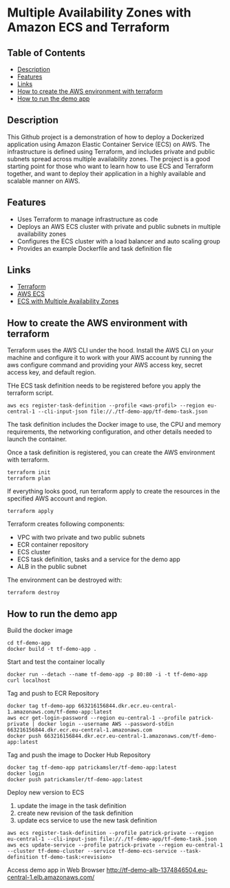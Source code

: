 # Multiple Availability Zones with Amazon ECS and Terraform

## Table of Contents

- [Description](#Description)
- [Features](#features)
- [Links](#links)
- [How to create the AWS environment with terraform](#how-to-create-the-aws-environment-with-terraform)
- [How to run the demo app](#how-to-run-the-demo-app)

##  Description

This Github project is a demonstration of how to deploy a Dockerized application using Amazon Elastic Container Service (ECS) on AWS. The infrastructure is defined using Terraform, and includes private and public subnets spread across multiple availability zones. The project is a good starting point for those who want to learn how to use ECS and Terraform together, and want to deploy their application in a highly available and scalable manner on AWS.

## Features

- Uses Terraform to manage infrastructure as code
- Deploys an AWS ECS cluster with private and public subnets in multiple availability zones
- Configures the ECS cluster with a load balancer and auto scaling group
- Provides an example Dockerfile and task definition file

## Links

- [Terraform](https://registry.terraform.io/providers/hashicorp/aws/latest/docs)
- [AWS ECS](https://aws.amazon.com/ecs/)
- [ECS with Multiple Availability Zones](https://docs.aws.amazon.com/AmazonECS/latest/developerguide/create-service-discovery.html)


## How to create the AWS environment with terraform

Terraform uses the AWS CLI under the hood. Install the AWS CLI on your machine and configure it to work with your AWS account by running the aws configure command and providing your AWS access key, secret access key, and default region.

THe ECS task definition needs to be registered before you apply the terraform script.
```shell
aws ecs register-task-definition --profile <aws-profil> --region eu-central-1 --cli-input-json file://./tf-demo-app/tf-demo-task.json
```

The task definition includes the Docker image to use, the CPU and memory requirements, the networking configuration, and other details needed to launch the container. 

Once a task definition is registered, you can create the AWS environment with terraform.
```shell
terraform init
terraform plan
```

If everything looks good, run terraform apply to create the resources in the specified AWS account and region.
```shell
terraform apply
```

Terraform creates following components:
* VPC with two private and two public subnets
* ECR container repository
* ECS cluster
* ECS task definition, tasks and a service for the demo app
* ALB in the public subnet

The environment can be destroyed with:
```shell
terraform destroy
```

## How to run the demo app

Build the docker image
```shell
cd tf-demo-app
docker build -t tf-demo-app .
```

Start and test the container locally
```shell
docker run --detach --name tf-demo-app -p 80:80 -i -t tf-demo-app
curl localhost
```

Tag and push to ECR Repository
```shell
docker tag tf-demo-app 663216156844.dkr.ecr.eu-central-1.amazonaws.com/tf-demo-app:latest
aws ecr get-login-password --region eu-central-1 --profile patrick-private | docker login --username AWS --password-stdin 663216156844.dkr.ecr.eu-central-1.amazonaws.com
docker push 663216156844.dkr.ecr.eu-central-1.amazonaws.com/tf-demo-app:latest
```

Tag and push the image to Docker Hub Repository
```shell
docker tag tf-demo-app patrickamsler/tf-demo-app:latest
docker login
docker push patrickamsler/tf-demo-app:latest
```

Deploy new version to ECS
1. update the image in the task definition
2. create new revision of the task definition
3. update ecs service to use the new task definition
```shell
aws ecs register-task-definition --profile patrick-private --region eu-central-1 --cli-input-json file://./tf-demo-app/tf-demo-task.json
aws ecs update-service --profile patrick-private --region eu-central-1 --cluster tf-demo-cluster --service tf-demo-ecs-service --task-definition tf-demo-task:<revision>
```

Access demo app in Web Browser http://tf-demo-alb-1374846504.eu-central-1.elb.amazonaws.com/
